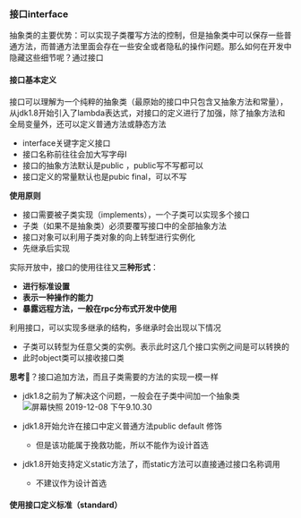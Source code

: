 ### 接口interface
抽象类的主要优势：可以实现子类覆写方法的控制，但是抽象类中可以保存一些普通方法，而普通方法里面会存在一些安全或者隐私的操作问题。那么如何在开发中隐藏这些细节呢？通过接口
#### 接口基本定义
接口可以理解为一个纯粹的抽象类（最原始的接口中只包含又抽象方法和常量），从jdk1.8开始引入了lambda表达式，对接口的定义进行了加强，除了抽象方法和全局变量外，还可以定义普通方法或静态方法

-   interface关键字定义接口
-   接口名称前往往会加大写字母I
-   接口的抽象方法默认是public ，public写不写都可以
-   接口定义的常量默认也是pubic final，可以不写

**使用原则**
-   接口需要被子类实现（implements），一个子类可以实现多个接口
-   子类（如果不是抽象类）必须要覆写接口中的全部抽象方法
-   接口对象可以利用子类对象的向上转型进行实例化
-   先继承后实现

实际开放中，接口的使用往往又**三种形式**：
-   **进行标准设置**
-   **表示一种操作的能力**
-   **暴露远程方法，一般在rpc分布式开发中使用**

利用接口，可以实现多继承的结构，多继承时会出现以下情况
-   子类可以转型为任意父类的实例。表示此时这几个接口实例之间是可以转换的
-   此时object类可以接收接口类

**思考**🤔？接口追加方法，而且子类需要的方法的实现一模一样

-   jdk1.8之前为了解决这个问题，一般会在子类中间加一个抽象类
![屏幕快照 2019-12-08 下午9.10.30](http://mysource.moneygc.com/%E5%B1%8F%E5%B9%95%E5%BF%AB%E7%85%A7%202019-12-08%20%E4%B8%8B%E5%8D%889.10.30.png)

-   jdk1.8开始允许在接口中定义普通方法public default 修饰
    -   但是该功能属于挽救功能，所以不能作为设计首选
-   jdk1.8开始支持定义static方法了，而static方法可以直接通过接口名称调用
    -   不建议作为设计首选

#### 使用接口定义标准（standard）
